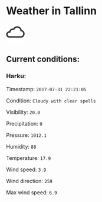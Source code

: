 # Weather in Tallinn 

<img src= 'images/cloud.png' width= '50' /> 

## Current conditions: 

### Harku: 

Timestamp: ``` 2017-07-31 22:21:05 ``` 

Condition: ``` Cloudy with clear spells ``` 

Visibility: ``` 20.0 ``` 

Precipitation: ``` 0 ``` 

Pressure: ``` 1012.1 ``` 

Humidity: ``` 88 ``` 

Temperature: ``` 17.9 ``` 

Wind speed: ``` 3.9 ``` 

Wind direction: ``` 259 ``` 

Max wind speed: ``` 6.9 ``` 

